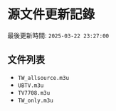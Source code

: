 # 源文件更新記錄

最後更新時間: `2025-03-22 23:27:00`

## 文件列表
- `TW_allsource.m3u`
- `UBTV.m3u`
- `TV7708.m3u`
- `TW_only.m3u`
